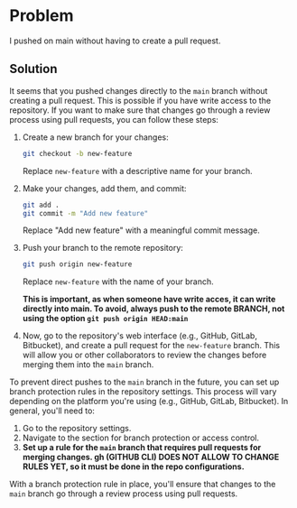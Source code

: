 # Problem

I pushed on main without having to create a pull request.

## Solution

It seems that you pushed changes directly to the `main` branch without creating a pull request. This is possible if you have write access to the repository. If you want to make sure that changes go through a review process using pull requests, you can follow these steps:

1. Create a new branch for your changes:

   ```bash
   git checkout -b new-feature
   ```

   Replace `new-feature` with a descriptive name for your branch.

2. Make your changes, add them, and commit:

   ``` bash
   git add .
   git commit -m "Add new feature"
   ```

    Replace "Add new feature" with a meaningful commit message.

3. Push your branch to the remote repository:

   ```bash
   git push origin new-feature
   ```

   Replace `new-feature` with the name of your branch.

   **This is important, as when someone have write acces, it can write directly into main. To avoid, always push to the remote BRANCH, not using the option `git push origin HEAD:main`**

4. Now, go to the repository's web interface (e.g., GitHub, GitLab, Bitbucket), and create a pull request for the `new-feature` branch. This will allow you or other collaborators to review the changes before merging them into the `main` branch.

To prevent direct pushes to the `main` branch in the future, you can set up branch protection rules in the repository settings. This process will vary depending on the platform you're using (e.g., GitHub, GitLab, Bitbucket). In general, you'll need to:

1. Go to the repository settings.
2. Navigate to the section for branch protection or access control.
3. **Set up a rule for the `main` branch that requires pull requests for merging changes. gh (GITHUB CLI) DOES NOT ALLOW TO CHANGE RULES YET, so it must be done in the repo configurations.**

With a branch protection rule in place, you'll ensure that changes to the `main` branch go through a review process using pull requests.
